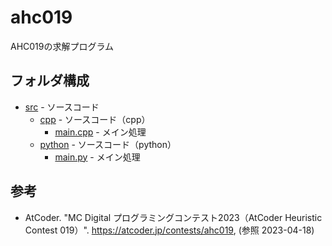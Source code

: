 # ahc019

AHC019の求解プログラム

## フォルダ構成

- [src](src) - ソースコード
  - [cpp](src/cpp) - ソースコード（cpp）
    - [main.cpp](src/cpp/main.cpp) - メイン処理
  - [python](src/python) - ソースコード（python）
    - [main.py](src/python/main.py) - メイン処理

## 参考

- AtCoder. "MC Digital プログラミングコンテスト2023（AtCoder Heuristic Contest 019）". <https://atcoder.jp/contests/ahc019>, (参照 2023-04-18)
